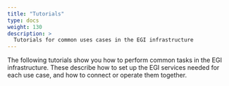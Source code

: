 ```yaml
---
title: "Tutorials"
type: docs
weight: 130
description: >
  Tutorials for common uses cases in the EGI infrastructure
---
```


The following tutorials show you how to perform common tasks in the
EGI infrastructure.
These describe how to set up the EGI services needed for each use case,
and how to connect or operate them together.
